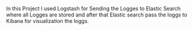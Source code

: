 In this Project I used Logstash for Sending the Logges to Elastic Search where all Logges are stored and after that Elastic search pass the loggs to Kibana for visualization the loggs.
